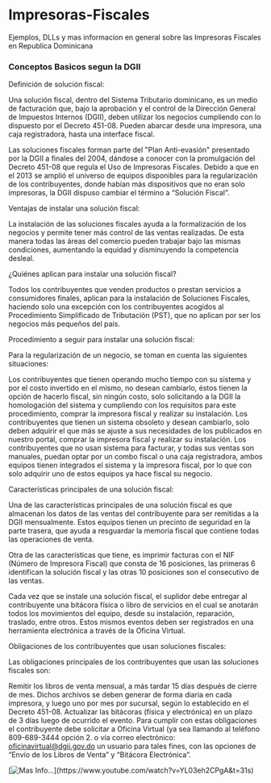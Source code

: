 # Impresoras-Fiscales
Ejemplos, DLLs y mas informacion en general sobre las Impresoras Fiscales en Republica Dominicana


<h3> Conceptos Basicos segun la DGII </h3>
Definición de solución fiscal:

Una solución fiscal, dentro del Sistema Tributario dominicano, es un medio de facturación que, bajo la aprobación y el control de la Dirección General de Impuestos Internos (DGII), deben utilizar los negocios cumpliendo con lo dispuesto por el Decreto 451-08. Pueden abarcar desde una impresora, una caja registradora, hasta una interface fiscal.
 
Las soluciones fiscales forman parte del "Plan Anti-evasión" presentado por la DGII a finales del 2004, dándose a conocer con la promulgación del Decreto 451-08 que regula el Uso de Impresoras Fiscales.
Debido a que en el 2013 se amplió el universo de equipos disponibles para la regularización de los contribuyentes, donde habían más dispositivos que no eran solo impresoras, la DGII dispuso cambiar el término a “Solución Fiscal”.
 
Ventajas de instalar una solución fiscal:
 
La instalación de las soluciones fiscales ayuda a la formalización de los negocios y permite tener más  control de las ventas realizadas.  De esta manera todas las áreas del comercio pueden trabajar bajo las mismas condiciones, aumentando la equidad y disminuyendo la competencia desleal.
 
 
¿Quiénes aplican para instalar una solución fiscal?

 
Todos los contribuyentes que venden productos o prestan servicios a consumidores finales, aplican para la instalación de Soluciones Fiscales, haciendo solo una excepción con los contribuyentes acogidos al Procedimiento Simplificado de Tributación (PST), que no aplican por ser los negocios más pequeños del país.​
 
 
Procedimiento a seguir para instalar una solución fiscal:
 
Para la regularización de un negocio, se toman en cuenta las siguientes situaciones:
 
Los  contribuyentes que tienen operando mucho tiempo con su sistema y por el costo invertido en el mismo, no desean cambiarlo, éstos tienen la opción de hacerlo fiscal, sin ningún costo, solo solicitando a la DGII la homologación del sistema y cumpliendo con los requisitos para este procedimiento, comprar la impresora fiscal y realizar su instalación. 
Los contribuyentes que tienen un sistema obsoleto y desean cambiarlo, solo deben adquirir el que más se ajuste a sus necesidades de los publicados en nuestro portal, comprar la impresora fiscal y realizar su instalación.
Los contribuyentes que no usan sistema para facturar, y todas sus ventas son manuales, puedan optar por un combo fiscal o una caja registradora, ambos equipos tienen integrados el sistema y la impresora fiscal, por lo que con solo adquirir uno de estos equipos ya hace fiscal su negocio.
 
Características principales de una solución fiscal:
 
Una de las características principales de una solución fiscal es que almacenan los datos de las ventas del contribuyente para ser remitidas a la DGII mensualmente. Estos equipos tienen un precinto de seguridad en la parte trasera, que ayuda a resguardar la memoria fiscal que contiene todas las operaciones de venta.

Otra de las características que tiene, es imprimir facturas con el NIF (Número de Impresora Fiscal) que consta de 16 posiciones, las primeras 6 identifican la solución fiscal y las otras 10 posiciones son el consecutivo de las ventas.
 
Cada vez que se instale una solución fiscal, el suplidor debe entregar al contribuyente una bitácora física o libro de servicios en el cual se anotarán todos los movimientos del equipo, desde su instalación, reparación, traslado, entre otros.  Estos mismos eventos deben ser registrados en una herramienta electrónica a través de la Oficina Virtual.  
 
Obligaciones de los contribuyentes que usan soluciones fiscales:
 
 Las obligaciones principales de los contribuyentes que usan las soluciones fiscales son:

 
Remitir los libros de venta mensual, a más tardar 15 días después de cierre de mes.  Dichos archivos se deben generar de forma diaria en cada impresora, y luego uno por mes por sucursal, según lo establecido en el Decreto 451-08.
Actualizar las bitácoras (física y electrónica) en un plazo de 3 días luego de ocurrido el evento.
Para cumplir con estas obligaciones el contribuyente debe solicitar a Oficina Virtual (ya sea llamando al teléfono 809-689-3444 opción 2. o vía correo electrónico: oficinavirtual@dgii.gov.do un usuario para tales fines, con las opciones de “Envío de los Libros de Venta” y “Bitácora Electrónica”.

[![Mas Info...](https://www.google.com.do/search?q=youtube&dcr=0&source=lnms&tbm=isch&sa=X&ved=0ahUKEwiG94XDxKbYAhUC2mMKHZWmB58Q_AUICygC&biw=1366&bih=651#imgrc=GGxV6W9nWGN7gM:)](https://www.youtube.com/watch?v=YL03eh2CPgA&t=31s)





 
